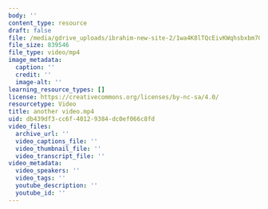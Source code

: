 ```yaml
---
body: ''
content_type: resource
draft: false
file: /media/gdrive_uploads/ibrahim-new-site-2/1wa4K8lTQcEivKWqhsbxbm7GLY-aziBjU/another-video.mp4
file_size: 839546
file_type: video/mp4
image_metadata:
  caption: ''
  credit: ''
  image-alt: ''
learning_resource_types: []
license: https://creativecommons.org/licenses/by-nc-sa/4.0/
resourcetype: Video
title: another video.mp4
uid: db439df3-cc6f-4012-9384-dc0ef066c8fd
video_files:
  archive_url: ''
  video_captions_file: ''
  video_thumbnail_file: ''
  video_transcript_file: ''
video_metadata:
  video_speakers: ''
  video_tags: ''
  youtube_description: ''
  youtube_id: ''
---
```

